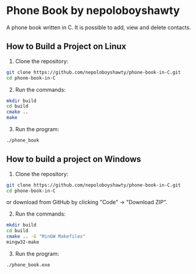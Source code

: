 # Phone Book by nepoloboyshawty

A phone book written in C. It is possible to add, view and delete contacts.

## How to Build a Project on Linux

1. Clone the repository:

```bash
git clone https://github.com/nepoloboyshawty/phone-book-in-C.git
cd phone-book-in-C
```

2. Run the commands:

```bash
mkdir build
cd build
cmake ..
make
```

3. Run the program:

```bash
./phone_book
```

## How to build a project on Windows

1. Clone the repository:

```bash
git clone https://github.com/nepoloboyshawty/phone-book-in-C.git
cd phone-book-in-C
```
or download from GitHub by clicking "Code" -> "Download ZIP".

2. Run the commands:
```bash
mkdir build
cd build
cmake .. -G "MinGW Makefiles"
mingw32-make
```

3. Run the program:

```bash
./phone_book.exe
```
